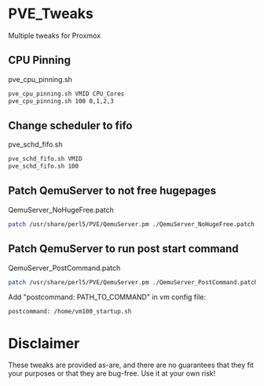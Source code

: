 # PVE_Tweaks
Multiple tweaks for Proxmox

## CPU Pinning
pve_cpu_pinning.sh
```bash
pve_cpu_pinning.sh VMID CPU_Cores
pve_cpu_pinning.sh 100 0,1,2,3
```
## Change scheduler to fifo
pve_schd_fifo.sh
```bash
pve_schd_fifo.sh VMID
pve_schd_fifo.sh 100
```
## Patch QemuServer to not free hugepages
QemuServer_NoHugeFree.patch
```bash
patch /usr/share/perl5/PVE/QemuServer.pm ./QemuServer_NoHugeFree.patch
```
## Patch QemuServer to run post start command
QemuServer_PostCommand.patch
```bash
patch /usr/share/perl5/PVE/QemuServer.pm ./QemuServer_PostCommand.patch
```
Add "postcommand: PATH_TO_COMMAND" in vm config file:
```bash
postcommand: /home/vm100_startup.sh
```

# Disclaimer
These tweaks are provided as-are, and there are no guarantees that they fit your purposes or that they are bug-free. Use it at your own risk!
